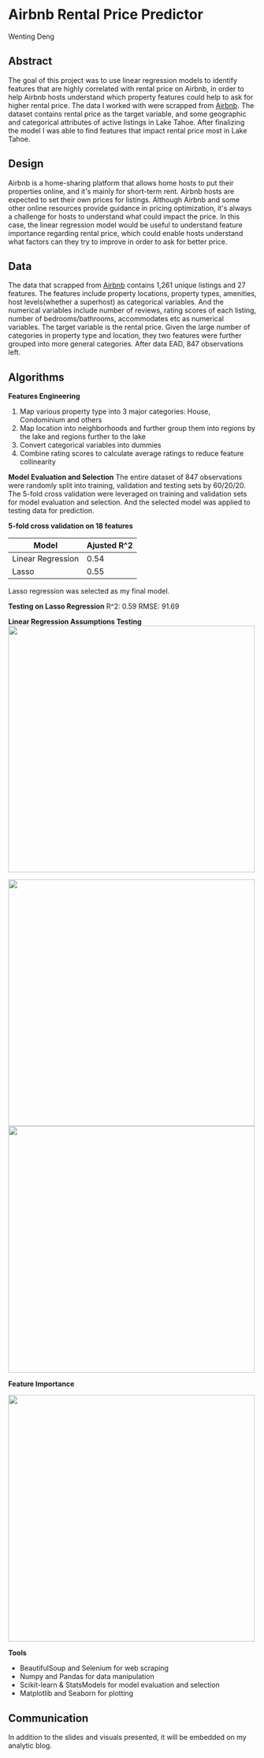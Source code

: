 # Airbnb Rental Price Predictor
Wenting Deng

## Abstract
The goal of this project was to use linear regression models to identify features that are highly correlated with rental price on Airbnb, in order to help Airbnb hosts understand which property features could help to ask for higher rental price. The data I worked with were scrapped from [Airbnb](www.airbnb.com). The dataset contains rental price as the target variable, and some geographic and categorical attributes of active listings in Lake Tahoe. After finalizing the model I was able to find features that impact rental price most in Lake Tahoe.

## Design
Airbnb is a home-sharing platform that allows home hosts to put their properties online, and it's mainly for short-term rent. Airbnb hosts are expected to set their own prices for listings. Although Airbnb and some other online resources provide guidance in pricing optimization, it's always a challenge for hosts to understand what could impact the price. In this case, the linear regression model would be useful to understand feature importance regarding rental price, which could enable hosts understand what factors can they try to improve in order to ask for better price.

## Data
The data that scrapped from [Airbnb](www.airbnb.com) contains 1,261 unique listings and 27 features. The features include property locations, property types, amenities, host levels(whether a superhost) as categorical variables. And the numerical variables include number of reviews, rating scores of each listing, number of bedrooms/bathrooms, accommodates etc as numerical variables. The target variable is the rental price. Given the large number of categories in property type and location, they two features were further grouped into more general categories. After data EAD, 847 observations left.


## Algorithms
**Features Engineering**
1. Map various property type into 3 major categories: House, Condominium and others
2. Map location into neighborhoods and further group them into regions by the lake and regions further to the lake
3. Convert categorical variables into dummies
4. Combine rating scores to calculate average ratings to reduce feature collinearity


**Model Evaluation and Selection**
The entire dataset of 847 observations were randomly split into training, validation and testing sets by 60/20/20. The 5-fold cross validation were leveraged on training and validation sets for model evaluation and selection. And the selected model was applied to testing data for prediction.

**5-fold cross validation on 18 features**

| Model| Ajusted R^2 |
| --- | --- |
| Linear Regression | 0.54 |
| Lasso | 0.55 |

Lasso regression was selected as my final model.

**Testing on Lasso Regression**
R^2: 0.59
RMSE: 91.69

**Linear Regression Assumptions Testing**
<img src="model plot" width=500>

<img src="Q-Q plot" width=500>

<img src="res dist" width=500>

**Feature Importance**

<img src="feature importance" width=500>

**Tools**
* BeautifulSoup and Selenium for web scraping
* Numpy and Pandas for data manipulation
* Scikit-learn & StatsModels for model evaluation and selection
* Matplotlib and Seaborn for plotting

## Communication
In addition to the slides and visuals presented, it will be embedded on my analytic blog.
